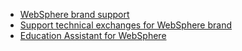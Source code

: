 
* [WebSphere brand support](https://www-947.ibm.com/support/entry/portal/product/websphere/websphere_brand_support_%28general%29?productContext=875505402)
* [Support technical exchanges for WebSphere brand](https://www-947.ibm.com/support/entry/portal/scheduled_tech_exchanges/websphere/websphere_brand_support_%28general%29?productContext=875505402)
* [Education Assistant for WebSphere](http://www-01.ibm.com/support/knowledgecenter/websphere_iea/websphere_iea_welcome.html)